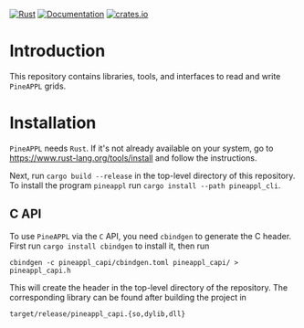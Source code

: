 [![Rust](https://github.com/N3PDF/pineappl/workflows/Rust/badge.svg)](https://github.com/N3PDF/pineappl/actions?query=workflow%3ARust)
[![Documentation](https://docs.rs/pineappl/badge.svg)](https://docs.rs/pineappl)
[![crates.io](https://img.shields.io/crates/v/pineappl.svg)](https://crates.io/crates/pineappl)

# Introduction

This repository contains libraries, tools, and interfaces to read and write
`PineAPPL` grids.

# Installation

`PineAPPL` needs `Rust`. If it's not already available on your system, go to
<https://www.rust-lang.org/tools/install> and follow the instructions.

Next, run `cargo build --release` in the top-level directory of this
repository. To install the program `pineappl` run `cargo install --path
pineappl_cli`.

## C API

To use `PineAPPL` via the `C` API, you need `cbindgen` to generate the C
header. First run `cargo install cbindgen` to install it, then run

    cbindgen -c pineappl_capi/cbindgen.toml pineappl_capi/ > pineappl_capi.h

This will create the header in the top-level directory of the repository. The
corresponding library can be found after building the project in

    target/release/pineappl_capi.{so,dylib,dll}
